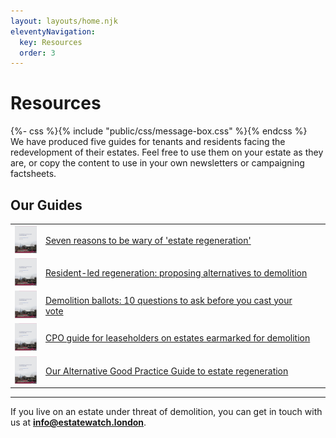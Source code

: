 ```yaml
---
layout: layouts/home.njk
eleventyNavigation:
  key: Resources
  order: 3
---
```

<h1>Resources</h1>
{%- css %}{% include "public/css/message-box.css" %}{% endcss %}
<div class="message-box">
We have produced five guides for tenants and residents facing the redevelopment of their estates. Feel free to use them on your estate as they are, or copy the content to use in your own newsletters or campaigning factsheets.
</div>

## Our Guides
|    |          |   |
|----------|:-------------|------:|
| ![](../public/img/handouticon.png) |  [Seven reasons to be wary of 'estate regeneration'](../img/Handout_1.pdf) |
| ![](../public/img/handouticon.png) |  [Resident-led regeneration: proposing alternatives to demolition](../img/Handout_3.pdf)   |
| ![](../public/img/handouticon.png) | [Demolition ballots: 10 questions to ask before you cast your vote](../img/Handout_4.pdf) |
| ![](../public/img/handouticon.png) | [CPO guide for leaseholders on estates earmarked for demolition](../img/cpoguide.pdf) |
| ![](../public/img/handouticon.png) | [Our Alternative Good Practice Guide to estate regeneration](../img/alternative-good-practice-guide-to-estate-regeneration.pdf)  |

---

If you live on an estate under threat of demolition, you can get in touch with us at <b>info@estatewatch.london</b>.